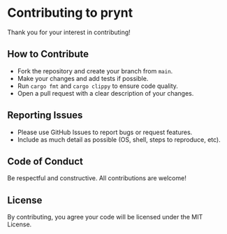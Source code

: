 # Contributing to prynt

Thank you for your interest in contributing!

## How to Contribute

- Fork the repository and create your branch from `main`.
- Make your changes and add tests if possible.
- Run `cargo fmt` and `cargo clippy` to ensure code quality.
- Open a pull request with a clear description of your changes.

## Reporting Issues

- Please use GitHub Issues to report bugs or request features.
- Include as much detail as possible (OS, shell, steps to reproduce, etc).

## Code of Conduct

Be respectful and constructive. All contributions are welcome!

## License

By contributing, you agree your code will be licensed under the MIT License. 